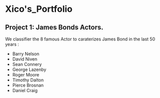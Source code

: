 # Xico's_Portfolio

## Project 1: James Bonds Actors.

We classifier the 8 famous Actor to caraterizes James Bond in the last 50 years :
* Barry Nelson
* David Niven 
* Sean Connery
* George Lazenby
* Roger Moore
* Timothy Dalton
* Pierce Brosnan
* Daniel Craig
